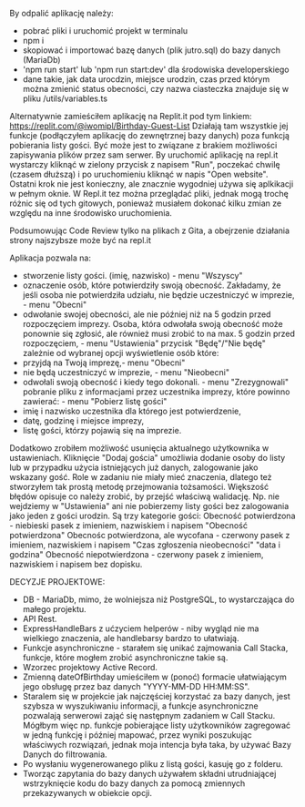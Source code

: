 By odpalić aplikację należy:
- pobrać pliki i uruchomić projekt w terminalu
- npm i
- skopiować i importować bazę danych (plik jutro.sql) do bazy danych (MariaDb)
- 'npm run start' lub 'npm run start:dev' dla środowiska developerskiego
- dane takie, jak data urocdzin, miejsce urodzin, czas przed którym można zmienić status obecności, czy nazwa ciasteczka znajduje się w pliku /utils/variables.ts

Alternatywnie zamieściłem aplikację na Replit.it pod tym linkiem:
https://replit.com/@iwomipl/Birthday-Guest-List
Działają tam wszystkie jej funkcje (podłączyłem aplikację do zewnętrznej bazy danych) poza funkcją pobierania listy gości. Być może jest to związane z brakiem możliwości zapisywania plików przez sam serwer.
By uruchomić aplikację na repl.it wystarczy kliknąć w zielony przycisk z napisem "Run", poczekać chwilę (czasem dłuższą) i po uruchomieniu kliknąć w napis "Open website". Ostatni krok nie jest konieczny, ale znacznie wygodniej używa się aplkikacji w pełnym oknie. W Repl.it tez można przeglądać pliki, jednak mogą trochę różnic się od tych gitowych, ponieważ musiałem dokonać kilku zmian ze względu na inne środowisko uruchomienia.

Podsumowując Code Review tylko na plikach z Gita, a obejrzenie działania strony najszybsze może być na repl.it 

Aplikacja pozwala na:
- stworzenie listy gości. (imię, nazwisko) - menu "Wszyscy"
- oznaczenie osób, które potwierdziły swoją obecność. Zakładamy, że jeśli osoba nie potwierdziła udziału,
  nie będzie uczestniczyć w imprezie, - menu "Obecni"
- odwołanie swojej obecności, ale nie później niż na 5 godzin przed rozpoczęciem imprezy. Osoba, która
  odwołała swoją obecność może ponownie się zgłosić, ale również musi zrobić to na max. 5 godzin przed
  rozpoczęciem, - menu "Ustawienia" przycisk "Będę"/"Nie będę" zależnie od wybranej opcji
wyświetlenie osób które:
- przyjdą na Twoją imprezę,- menu "Obecni"
- nie będą uczestniczyć w imprezie, - menu "Nieobecni"
- odwołali swoją obecność i kiedy tego dokonali. - menu "Zrezygnowali"
pobranie pliku z informacjami przez uczestnika imprezy, które powinno zawierać: - menu "Pobierz listę gości"
- imię i nazwisko uczestnika dla którego jest potwierdzenie,
- datę, godzinę i miejsce imprezy,
- listę gości, którzy pojawią się na imprezie.

Dodatkowo zrobiłem możliwość usunięcia aktualnego użytkownika w ustawieniach.
Kliknięcie "Dodaj gościa" umożliwia dodanie osoby do listy lub w przypadku użycia istniejących już danych,
zalogowanie jako wskazany gość. Role w zadaniu nie miały mieć znaczenia, 
dlatego też stworzyłem tak prostą metodę przejmowania tożsamości.
Większość błędów opisuje co należy zrobić, by przejść właściwą walidację. 
Np. nie wejdziemy w "Ustawienia" ani nie pobierzemy listy gości bez zalogowania jako jeden z gości urodzin.
Są trzy kategorie gości:
Obecność potwierdzona - niebieski pasek z imieniem, nazwiskiem i napisem "Obecność potwierdzona"
Obecnośc potwierdzona, ale wycofana - czerwony pasek z imieniem, nazwiskiem i napisem "Czas zgłoszenia nieobecności" "data i godzina"
Obecność niepotwierdzona - czerwony pasek z imieniem, nazwiskiem i napisem bez dopisku.

DECYZJE PROJEKTOWE:
- DB - MariaDb, mimo, że wolniejsza niż PostgreSQL, to wystarczająca do małego projektu. 
- API Rest.
- ExpressHandleBars z ućzyciem helperów - niby wygląd nie ma wielkiego znaczenia, ale handlebarsy bardzo to ułatwiają.
- Funkcje asynchroniczne - starałem się unikać zajmowania Call Stacka, funkcje, które mogłem zrobić asynchroniczne takie są.
- Wzorzec projektowy Active Record.
- Zmienną dateOfBirthday umieściłem w (ponoć) formacie ułatwiającym jego obsługę przez baz danych "YYYY-MM-DD HH:MM:SS".
- Staralem się w projekcie jak najczęściej korzystać za bazy danych, jest szybsza w wyszukiwaniu informacji, a funkcje asynchroniczne pozwalają serwerowi zająć się następnym zadaniem w Call Stacku. Mógłbym więc np. funkcje pobierające listy użytkowników zagregować w jedną funkcję i później mapować, przez wyniki poszukując właściwych rozwiązań, jednak moja intencja była taka, by używać Bazy Danych do filtrowania.   
- Po wysłaniu wygenerowanego pliku z listą gości, kasuję go z folderu.
- Tworząc zapytania do bazy danych używałem składni utrudniającej wstrzyknięcie kodu do bazy danych za pomocą zmiennych przekazywanych w obiekcie opcji.


